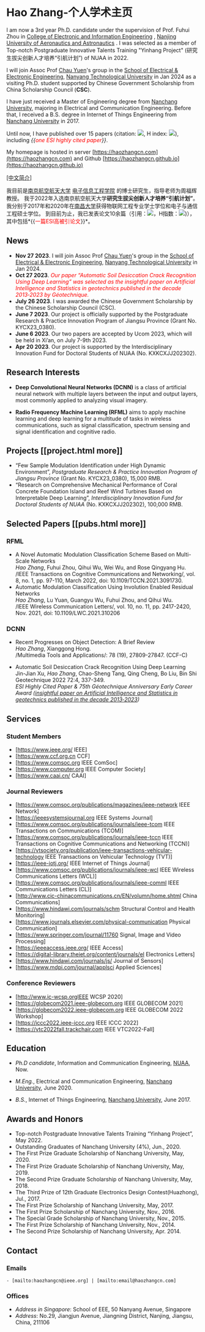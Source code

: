 # Hao Zhang-个人学术主页


I am now a 3rd year Ph.D. candidate under the supervision of Prof. Fuhui Zhou 
in [College of Electronic and Information Engineering](http://ceie.nuaa.edu.cn/) , 
[Nanjing University of Aeronautics and Astronautics](http://www.nuaa.edu.cn) . 
I was selected as a member of Top-notch Postgraduate Innovative Talents Training "Yinhang Project" (研究生拔尖创新人才培养“引航计划”) of NUAA in 2022. 

I will join Assoc Prof [Chau Yuen](https://dr.ntu.edu.sg/cris/rp/rp02157)'s group in the [School of Electrical & Electronic Engineering](https://www.ntu.edu.sg/eee), [Nanyang Technological University](https://www.ntu.edu.sg/) in Jan 2024 
as a visiting Ph.D. student supported by Chinese Government Scholarship from China Scholarship Council (**CSC**).

I have just received a Master of Engineering degree from [Nanchang University](http://www.ncu.edu.cn), 
majoring in Electrical and Communication Engineering. 
Before that, I received a B.S. degree in Internet of Things Engineering from [Nanchang University](http://www.ncu.edu.cn) in 2017. 

Until now, I have published over 15 papers (citation: <a href="https://scholar.google.com/citations?user=zs9DkEAAAAAJ" target="_blank"><img src="https://img.shields.io/endpoint?logo=Google%20Scholar&url=https%3A%2F%2Fcdn.jsdelivr.net%2Fgh%2Fhaozhangcn%2Fhaozhangcn.github.io@gs%2Fcitation.json&labelColor=f6f6f6&color=9cf&style=flat&label=citations" class="linimage"/></a>, H index: <a href="https://scholar.google.com/citations?user=zs9DkEAAAAAJ" target="_blank"><img src="https://img.shields.io/endpoint?logo=Google%20Scholar&url=https%3A%2F%2Fcdn.jsdelivr.net%2Fgh%2Fhaozhangcn%2Fhaozhangcn.github.io@gs%2Fh.json&labelColor=f6f6f6&color=9cf&style=flat&label=H-index" class="linimage"/></a>), including *{{<font color="red">one ESI highly cited paper</font>}}*.

My homepage is hosted in server [https://haozhangcn.com](https://haozhangcn.com) and Github [https://haozhangcn.github.io](https://haozhangcn.github.io)

<a href="cn_index.html">[中文简介]</a>

我目前是[南京航空航天大学](http://www.nuaa.edu.cn) [电子信息工程学院](http://ceie.nuaa.edu.cn/) 的博士研究生，指导老师为周福辉教授。
我于2022年入选南京航空航天大学**研究生拔尖创新人才培养“引航计划”**。
我分别于2017年和2020年在[南昌大学](http://www.ncu.edu.cn)获得物联网工程专业学士学位和电子与通信工程硕士学位。
到目前为止，我已发表论文10余篇（引用：<a href="https://scholar.google.com/citations?user=zs9DkEAAAAAJ" target="_blank"><img src="https://img.shields.io/endpoint?logo=Google%20Scholar&url=https%3A%2F%2Fcdn.jsdelivr.net%2Fgh%2Fhaozhangcn%2Fhaozhangcn.github.io@gs%2Fcitation.json&labelColor=f6f6f6&color=9cf&style=flat&label=citations" class="linimage"/></a>，H指数：<a href="https://scholar.google.com/citations?user=zs9DkEAAAAAJ" target="_blank"><img src="https://img.shields.io/endpoint?logo=Google%20Scholar&url=https%3A%2F%2Fcdn.jsdelivr.net%2Fgh%2Fhaozhangcn%2Fhaozhangcn.github.io@gs%2Fh.json&labelColor=f6f6f6&color=9cf&style=flat&label=H-index" class="linimage"/></a>)），其中包括*{{<font color="red">一篇ESI高被引论文</font>}}*。


## News

- **Nov 27 2023**. I will join Assoc Prof [Chau Yuen](https://dr.ntu.edu.sg/cris/rp/rp02157)'s group in the [School of Electrical & Electronic Engineering](https://www.ntu.edu.sg/eee ), [Nanyang Technological University](https://www.ntu.edu.sg/) in Jan 2024.
- **Oct 27 2023**. *<font color="red">Our paper “Automatic Soil Desiccation Crack Recognition Using Deep Learning” was selected as the insightful paper on Artificial Intelligence and Statistics in geotechnics published in the decade 2013‑2023 by Géotechnique.</font>* 
- **July 26 2023**. I was awarded the Chinese Government Scholarship by the Chinese Scholarship Council (CSC).
- **June 7 2023**. Our project is officially supported by the Postgraduate Research & Practice Innovation Program of Jiangsu Province (Grant No. KYCX23_0380).
- **June 6 2023**. Our two papers are accepted by Ucom 2023, which will be held in Xi’an, on July 7-9th 2023.
- **Apr 20 2023**. Our project is supported by the Interdisciplinary Innovation Fund for Doctoral Students of NUAA (No. KXKCXJJ202302).


## Research Interests

- **Deep Convolutional Neural Networks (DCNN)** is a class of artificial neural network with multiple layers between the input and output layers, most commonly applied to analyzing visual imagery.

- **Radio Frequency Machine Learning (RFML)** aims to apply machine learning and deep learning for a multitude of tasks in wireless communications, such as signal classification, spectrum sensing and signal identification and cognitive radio.

## Projects \[[project.html more]\]
- “Few Sample Modulation Identification under High Dynamic Environment”, *Postgraduate Research & Practice Innovation Program of Jiangsu Province* (Grant No. KYCX23_0380), 15,000 RMB.
- “Research on Comprehensive Mechanical Performance of Coral Concrete Foundation Island and Reef Wind Turbines Based on Interpretable Deep Learning”, *Interdisciplinary Innovation Fund for Doctoral Students of NUAA* (No. KXKCXJJ202302), 100,000 RMB.



## Selected Papers \[[pubs.html more]\]

### RFML
- A Novel Automatic Modulation Classification Scheme Based on Multi-Scale Networks<br>
  *Hao Zhang*, Fuhui Zhou, Qihui Wu, Wei Wu, and Rose Qingyang Hu.<br>
  /IEEE Transactions on Cognitive Communications and Networking/, vol. 8, no. 1, pp. 97-110, March 2022, doi: 10.1109/TCCN.2021.3091730.
- Automatic Modulation Classification Using Involution Enabled Residual Networks<br>
  *Hao Zhang*, Lu Yuan, Guangyu Wu, Fuhui Zhou, and Qihui Wu.<br>
  /IEEE Wireless Communication Letters/, vol. 10, no. 11, pp. 2417-2420, Nov. 2021, doi: 10.1109/LWC.2021.310206

### DCNN
- Recent Progresses on Object Detection: A Brief Review<br>
  *Hao Zhang*, Xianggong Hong.<br>
  /Multimedia Tools and Applications/: 78 (19), 27809-27847. (CCF-C)

- Automatic Soil Desiccation Crack Recognition Using Deep Learning<br>
  Jin-Jian Xu, *Hao Zhang*, Chao-Sheng Tang, Qing Cheng, Bo Liu, Bin Shi<br>
  Geotechnique 2022 72:4, 337-349.<br>
  *ESI Highly Cited Paper & 75th Géotechnique Anniversary Early Career Award ([insightful paper on Artificial Intelligence and Statistics in geotechnics published in the decade 2013‑2023](https://www.icevirtuallibrary.com/page/ice-news/geot75anniversaryprogramme))*


## Services
### Student Members
- [https://www.ieee.org/ IEEE]
- [https://www.ccf.org.cn CCF]
- [https://www.comsoc.org IEEE ComSoc]
- [https://www.computer.org IEEE Computer Society]
- [https://www.caai.cn/ CAAI]

### Journal Reviewers
- [https://www.comsoc.org/publications/magazines/ieee-network IEEE Network]
- [https://ieeesystemsjournal.org IEEE Systems Journal] 
- [https://www.comsoc.org/publications/journals/ieee-tcom IEEE Transactions on Communications (TCOM)] 
- [https://www.comsoc.org/publications/journals/ieee-tccn IEEE Transactions on Cognitive Communications and Networking (TCCN)] 
- [https://vtsociety.org/publication/ieee-transactions-vehicular-technology IEEE Transactions on Vehicular Technology (TVT)] 
- [https://ieee-iotj.org/ IEEE Internet of Things Journal] 
- [https://www.comsoc.org/publications/journals/ieee-wcl IEEE Wireless Communications Letters (WCL)]
- [https://www.comsoc.org/publications/journals/ieee-comml IEEE Communications Letters (CL)] 
- [http://www.cic-chinacommunications.cn/EN/volumn/home.shtml China Communications]
- [https://www.hindawi.com/journals/schm Structural Control and Health Monitoring]
- [https://www.journals.elsevier.com/physical-communication Physical Communication] 
- [https://www.springer.com/journal/11760 Signal, Image and Video Processing] 
- [https://ieeeaccess.ieee.org/ IEEE Access]
- [https://digital-library.theiet.org/content/journals/el Electronics Letters] 
- [https://www.hindawi.com/journals/js/ Journal of Sensors] 
- [https://www.mdpi.com/journal/applsci Applied Sciences]

### Conference Reviewers
- [http://www.ic-wcsp.orgIEEE WCSP 2020]
- [https://globecom2021.ieee-globecom.org IEEE GLOBECOM 2021] 
- [https://globecom2022.ieee-globecom.org IEEE GLOBECOM 2022 Workshop] 
- [https://iccc2022.ieee-iccc.org IEEE ICCC 2022] 
- [https://vtc2022fall.trackchair.com IEEE VTC2022-Fall]

## Education
- *Ph.D candidate*, Information and Communication Engineering, [NUAA](http://www.nuaa.edu.cn), Now.

- *M.Eng.*, Electrical and Communication Engineering, [Nanchang University](http://www.ncu.edu.cn), June 2020.

- *B.S.*, Internet of Things Engineering, [Nanchang University](http://www.ncu.edu.cn), June 2017.

## Awards and Honors
- Top-notch Postgraduate Innovative Talents Training “Yinhang Project”, May 2022.
- Outstanding Graduates of Nanchang University (4%), Jun., 2020.
- The First Prize Graduate Scholarship of Nanchang University, May, 2020.
- The First Prize Graduate Scholarship of Nanchang University, May, 2019.
- The Second Prize Graduate Scholarship of Nanchang University, May, 2018.
- The Third Prize of 12th Graduate Electronics Design Contest(Huazhong), Jul., 2017.
- The First Prize Scholarship of Nanchang University, May, 2017.
- The First Prize Scholarship of Nanchang University, Nov., 2016.
- The Special Grade Scholarship of Nanchang University, Nov., 2015.
- The First Prize Scholarship of Nanchang University, Nov., 2014.
- The Second Prize Scholarship of Nanchang University, Apr. 2014.

## Contact
### Emails 
    - [mailto:haozhangcn@ieee.org] | [mailto:email@haozhangcn.com] 

### Offices
- *Address in Singapore*: School of EEE, 50 Nanyang Avenue, Singapore
- *Address*: No.29, Jiangjun Avenue, Jiangning District, Nanjing, Jiangsu, China, 211106
